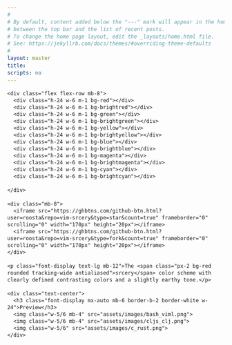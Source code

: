 ```yaml
---
#
# By default, content added below the "---" mark will appear in the home page
# between the top bar and the list of recent posts.
# To change the home page layout, edit the _layouts/home.html file.
# See: https://jekyllrb.com/docs/themes/#overriding-theme-defaults
#
layout: master
title:
scripts: no
---
```


<main class="container mx-auto flex-grow w-5/6">
  <div class="flex flex-col items-center pt-16 pb-8">

    <div class="flex flex-row mb-8">
      <div class="h-24 w-6 m-1 bg-red"></div>
      <div class="h-24 w-6 m-1 bg-brightred"></div>
      <div class="h-24 w-6 m-1 bg-green"></div>
      <div class="h-24 w-6 m-1 bg-brightgreen"></div>
      <div class="h-24 w-6 m-1 bg-yellow"></div>
      <div class="h-24 w-6 m-1 bg-brightyellow"></div>
      <div class="h-24 w-6 m-1 bg-blue"></div>
      <div class="h-24 w-6 m-1 bg-brightblue"></div>
      <div class="h-24 w-6 m-1 bg-magenta"></div>
      <div class="h-24 w-6 m-1 bg-brightmagenta"></div>
      <div class="h-24 w-6 m-1 bg-cyan"></div>
      <div class="h-24 w-6 m-1 bg-brightcyan"></div>

    </div>

    <div class="mb-8">
      <iframe src="https://ghbtns.com/github-btn.html?user=roosta&repo=vim-srcery&type=star&count=true" frameborder="0" scrolling="0" width="170px" height="20px"></iframe>
      <iframe src="https://ghbtns.com/github-btn.html?user=roosta&repo=vim-srcery&type=fork&count=true" frameborder="0" scrolling="0" width="170px" height="20px"></iframe>
    </div>

    <p class="font-display text-lg mb-12">The <span class="px-2 bg-red rounded tracking-wide antialiased">srcery</span> color scheme with clearly defined contrasting colors and a slightly earthy tone.</p>

    <div class="text-center">
      <h3 class="font-display mx-auto mb-6 border-b-2 border-white w-24">Preview</h3>
      <img class="w-5/6 mb-4" src="assets/images/bash_viml.png">
      <img class="w-5/6 mb-4" src="assets/images/cljs_clj.png">
      <img class="w-5/6" src="assets/images/c_rust.png">
    </div>
  </div>
</main>
